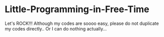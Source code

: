 # Little-Programming-in-Free-Time
Let's ROCK!!!
Although my codes are soooo easy, please do not duplicate my codes directly..
Or I can do nothing actually...
